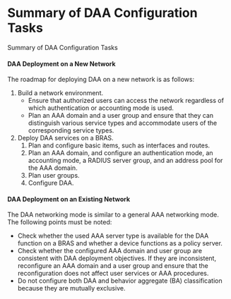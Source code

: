 Summary of DAA Configuration Tasks
==================================

Summary of DAA Configuration Tasks

#### DAA Deployment on a New Network

The roadmap
for deploying DAA on a new network is as follows:

1. Build a network environment.
   * Ensure that authorized users can access the network regardless
     of which authentication or accounting mode is used.
   * Plan an AAA domain and a user group and ensure that they can
     distinguish various service types and accommodate users of the corresponding
     service types.
2. Deploy DAA services on a BRAS.
   1. Plan and configure basic items, such as interfaces and routes.
   2. Plan an AAA domain, and configure an authentication mode, an
      accounting mode, a RADIUS server group, and an address pool for the
      AAA domain.
   3. Plan user groups.
   4. Configure DAA.

#### DAA Deployment on an Existing Network

The
DAA networking mode is similar to a general AAA networking mode. The
following points must be noted:

* Check whether the used AAA server type is available for the
  DAA function on a BRAS and whether a device functions as a policy
  server.
* Check whether the configured AAA domain and user group are
  consistent with DAA deployment objectives. If they are inconsistent,
  reconfigure an AAA domain and a user group and ensure that the reconfiguration
  does not affect user services or AAA procedures.
* Do not configure both DAA and behavior aggregate (BA) classification
  because they are mutually exclusive.